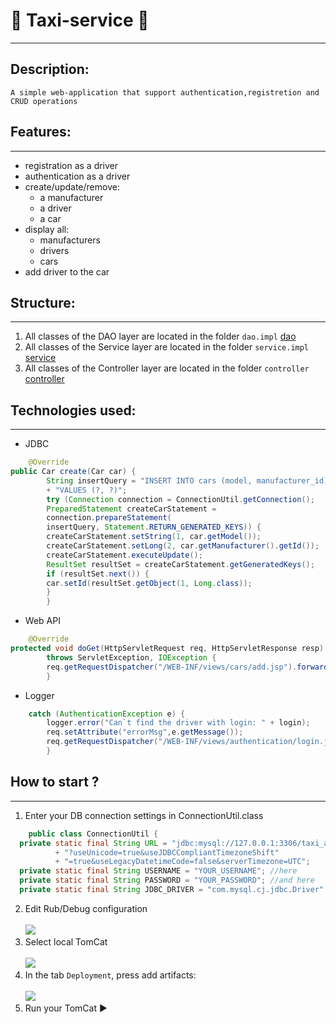 ﻿# :oncoming_taxi: Taxi-service :oncoming_taxi:
___

## Description:
`A simple web-application that support authentication,registretion and CRUD operations`

## Features:
___
- registration as a driver
- authentication as a driver
- create/update/remove:
  - a manufacturer
  - a driver
  - a car
- display all:
  - manufacturers
  - drivers
  - cars
- add driver to the car

## Structure:
___
1. All classes of the DAO layer are located in the folder `dao.impl` [dao](https://github.com/k1llzers/taxi-service/tree/main/src/main/java/taxi/dao/impl)
2. All classes of the Service layer are located in the folder `service.impl` [service](https://github.com/k1llzers/taxi-service/tree/main/src/main/java/taxi/service/impl)
3. All classes of the Controller layer are located in the folder `controller` [controller](https://github.com/k1llzers/taxi-service/tree/main/src/main/java/taxi/controller)

## Technologies used:
___
- JDBC <br>
```java
    @Override
public Car create(Car car) {
        String insertQuery = "INSERT INTO cars (model, manufacturer_id)"
        + "VALUES (?, ?)";
        try (Connection connection = ConnectionUtil.getConnection();
        PreparedStatement createCarStatement =
        connection.prepareStatement(
        insertQuery, Statement.RETURN_GENERATED_KEYS)) {
        createCarStatement.setString(1, car.getModel());
        createCarStatement.setLong(2, car.getManufacturer().getId());
        createCarStatement.executeUpdate();
        ResultSet resultSet = createCarStatement.getGeneratedKeys();
        if (resultSet.next()) {
        car.setId(resultSet.getObject(1, Long.class));
        }
        }
```
- Web API <br>
```java
    @Override
protected void doGet(HttpServletRequest req, HttpServletResponse resp)
        throws ServletException, IOException {
        req.getRequestDispatcher("/WEB-INF/views/cars/add.jsp").forward(req, resp);
        }
```
- Logger <br>
```java
    catch (AuthenticationException e) {
        logger.error("Can`t find the driver with login: " + login);
        req.setAttribute("errorMsg",e.getMessage());
        req.getRequestDispatcher("/WEB-INF/views/authentication/login.jsp").forward(req,resp);
        }
```
## How to start ?
___
1. Enter your DB connection settings in ConnectionUtil.class <br>
```java
    public class ConnectionUtil {
  private static final String URL = "jdbc:mysql://127.0.0.1:3306/taxi_app"
          + "?useUnicode=true&useJDBCCompliantTimezoneShift"
          + "=true&useLegacyDatetimeCode=false&serverTimezone=UTC";
  private static final String USERNAME = "YOUR_USERNAME"; //here
  private static final String PASSWORD = "YOUR_PASSWORD"; //and here
  private static final String JDBC_DRIVER = "com.mysql.cj.jdbc.Driver";
```
2. Edit Rub/Debug configuration <br><br>
   <img src="https://devcolibri.com/cp/wp-content/uploads/2014/03/4249_2.png">
3. Select local TomCat <br><br>
   <img src="https://devcolibri.com/cp/wp-content/uploads/2014/03/4249_3.png">
4. In the tab `Deployment`, press add artifacts: <br><br>
   <img src="https://devcolibri.com/cp/wp-content/uploads/2014/03/4249_6.png">
5. Run your TomCat :arrow_forward: 

